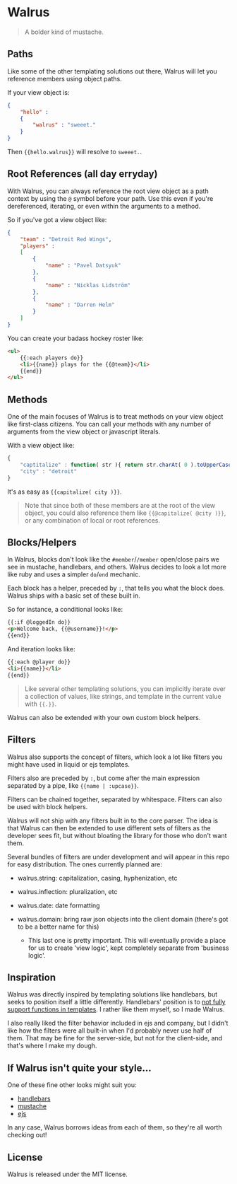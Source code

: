 Walrus
======

> A bolder kind of mustache.

Paths
-----

Like some of the other templating solutions out there, Walrus will let you reference members using object paths.

If your view object is:

``` json
{
	"hello" :
	{
		"walrus" : "sweeet."
	}
}
```

Then `{{hello.walrus}}` will resolve to `sweeet.`.

Root References (all day erryday)
---------------------------------

With Walrus, you can always reference the root view object as a path context by using the `@` symbol before your path. Use this even if you're dereferenced, iterating, or even within the arguments to a method.

So if you've got a view object like:

``` json
{
	"team" : "Detroit Red Wings",
	"players" :
	[
		{
			"name" : "Pavel Datsyuk"
		},
		{
			"name" : "Nicklas Lidström"
		},
		{
			"name" : "Darren Helm"
		}
	]
}
```

You can create your badass hockey roster like:

``` html
<ul>
	{{:each players do}}
	<li>{{name}} plays for the {{@team}}</li>
	{{end}}
</ul>
```

Methods
-------

One of the main focuses of Walrus is to treat methods on your view object like first-class citizens. You can call your methods with any number of arguments from the view object or javascript literals.

With a view object like:

``` js
{
	"captitalize" : function( str ){ return str.charAt( 0 ).toUpperCase( ) + str.slice( 1 ); },
	"city" : "detroit"
}
```

It's as easy as `{{capitalize( city )}}`.

> Note that since both of these members are at the root of the view object, you could also reference them like `{{@capitalize( @city )}}`, or any combination of local or root references.

Blocks/Helpers
--------------

In Walrus, blocks don't look like the `#member`/`/member` open/close pairs we see in mustache, handlebars, and others. Walrus decides to look a lot more like ruby and uses a simpler `do`/`end` mechanic.

Each block has a helper, preceded by `:`, that tells you what the block does. Walrus ships with a basic set of these built in.

So for instance, a conditional looks like:

``` html
{{:if @loggedIn do}}
<p>Welcome back, {{@username}}!</p>
{{end}}
```

And iteration looks like:

``` html
{{:each @player do}}
<li>{{name}}</li>
{{end}}
```

> Like several other templating solutions, you can implicitly iterate over a collection of values, like strings, and template in the current value with `{{.}}`.

Walrus can also be extended with your own custom block helpers.

Filters
-------

Walrus also supports the concept of filters, which look a lot like filters you might have used in liquid or ejs templates.

Filters also are preceded by `:`, but come after the main expression separated by a pipe, like `{{name | :upcase}}`.

Filters can be chained together, separated by whitespace. Filters can also be used with block helpers.

Walrus will not ship with any filters built in to the core parser. The idea is that Walrus can then be extended to use different sets of filters as the developer sees fit, but without bloating the library for those who don't want them.

Several bundles of filters are under development and will appear in this repo for easy distribution. The ones currently planned are:

- walrus.string: capitalization, casing, hyphenization, etc

- walrus.inflection: pluralization, etc

- walrus.date: date formatting

- walrus.domain: bring raw json objects into the client domain (there's got to be a better name for this)

	- This last one is pretty important. This will eventually provide a place for us to create 'view logic', kept completely separate from 'business logic'.

Inspiration
-----------

Walrus was directly inspired by templating solutions like handlebars, but seeks to position itself a little differently. Handlebars' position is to [not fully support functions in templates](https://github.com/wycats/handlebars.js/pull/143). I rather like them myself, so I made Walrus.

I also really liked the filter behavior included in ejs and company, but I didn't like how the filters were all built-in when I'd probably never use half of them. That may be fine for the server-side, but not for the client-side, and that's where I make my dough.

If Walrus isn't quite your style...
-----------------------------------

One of these fine other looks might suit you:

- [handlebars](https://github.com/wycats/handlebars.js)
- [mustache](https://github.com/janl/mustache.js/)
- [ejs](https://github.com/visionmedia/ejs)

In any case, Walrus borrows ideas from each of them, so they're all worth checking out!

License
-------

Walrus is released under the MIT license.
